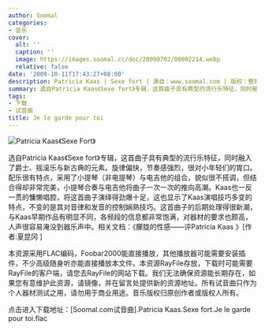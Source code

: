 ```yaml
---
author: Soomal
categories:
- 音乐
cover:
  alt: ''
  caption: ''
  image: https://images.soomal.cc/doc/20090702/00002214.webp
  relative: false
date: '2009-10-11T17:43:27+08:00'
description: Patricia Kaas | Sexe fort | 源自：www.soomal.com | 版权：整理 |  平均/总评分：10.00/60
summary: 选自Patricia Kaas《Sexe fort》专辑，这首曲子具有典型的流行乐特征，同时融入了爵士、摇滚乐与新古典的元素。旋律偏快，节奏感强烈，很对小年轻们的胃口。配乐很有特点，采用了小提琴（非电提琴）与电吉他的组合，貌似很不搭调，但结合得却非常完美，小提琴合奏与电吉他将曲子一次一次的推向高潮。Kaas也一反一贯的慵懒唱腔，将这首曲子演绎得劲爆十足
tags:
- 下载
- 试音曲
title: Je le garde pour toi
---
```


![Patricia Kaas《Sexe Fort》](https://images.soomal.cc/doc/20090702/00002214.webp)



选自Patricia Kaas《Sexe fort》专辑，这首曲子具有典型的流行乐特征，同时融入了爵士、摇滚乐与新古典的元素。旋律偏快，节奏感强烈，很对小年轻们的胃口。配乐很有特点，采用了小提琴（非电提琴）与电吉他的组合，貌似很不搭调，但结合得却非常完美，小提琴合奏与电吉他将曲子一次一次的推向高潮。Kaas也一反一贯的慵懒唱腔，将这首曲子演绎得劲爆十足，这也显示了Kaas演唱技巧多变的特点，不变的是其对音律和发音的控制娴熟技巧。这首曲子的后期处理得很新潮，与Kaas早期作品有明显不同，各频段的信息都非常饱满，对器材的要求也颇高，人声很容易淹没到器乐声中。相关文档：《朦胧的性感――评Patricia Kaas 》[作者:夏昆冈 ]



本资源采用FLAC编码，Foobar2000能直接播放，其他播放器可能需要安装插件，不少高级随身听亦能直接播放本文件。本资源RayFile存放，下载时可能需要RayFile的客户端，请您去RayFile的网站下载。我们无法确保资源能长期存在，如果您有意维护此资源，请镜像，并在留言处提供新的资源地址。所有试音曲只作为个人器材测试之用，请勿用于商业用途。音乐版权归原创作者或版权人所有。



点击进入下载地址：[Soomal.com试音曲].Patricia Kaas.Sexe fort.Je le garde pour toi.flac